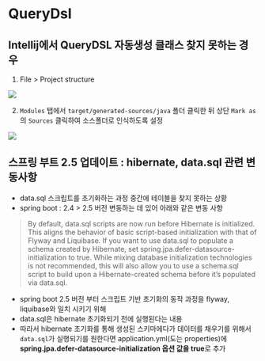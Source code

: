 # QueryDsl

## Intellij에서 QueryDSL 자동생성 클래스 찾지 못하는 경우

1. File > Project structure

<img src="https://user-images.githubusercontent.com/41010744/132791357-48b8e545-7d67-4e93-8fc5-87397a10139e.png">

2. `Modules` 탭에서 `target/generated-sources/java` 폴더 클릭한 뒤 상단 `Mark as`의 `Sources` 클릭하여 소스폴더로 인식하도록 설정

<img src="https://user-images.githubusercontent.com/41010744/132791449-125e8481-87d9-4ffe-a3e8-3d8c4f901440.png">

## 스프링 부트 2.5 업데이트 : hibernate, data.sql 관련 변동사항

- data.sql 스크립트를 초기화하는 과정 중간에 테이블을 찾지 못하는 상황
- spring boot : 2.4 > 2.5 버전 변동하는 데 있어 아래와 같은 변동 사항

> By default, data.sql scripts are now run before Hibernate is initialized. This aligns the behavior of basic script-based initialization with that of Flyway and Liquibase. If you want to use data.sql to populate a schema created by Hibernate, set spring.jpa.defer-datasource-initialization to true. While mixing database initialization technologies is not recommended, this will also allow you to use a schema.sql script to build upon a Hibernate-created schema before it’s populated via data.sql.

- spring boot 2.5 버전 부터 스크립트 기반 초기화의 동작 과정을 flyway, liquibase와 일치 시키기 위해
- data.sql은 hibernate 초기화되기 전에 실행된다는 내용
- 따라서 hibernate 초기화를 통해 생성된 스키마에다가 데이터를 채우기를 위해서 `data.sql`가 실행되기를 원한다면 application.yml(도는 properties)에 **spring.jpa.defer-datasource-initialization 옵션 값을 true**로 추가

